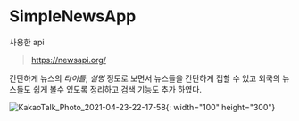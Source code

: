 SimpleNewsApp
==================

사용한 api
> https://newsapi.org/

간단하게 뉴스의 *타이틀*, *설명* 정도로 보면서 뉴스들을 간단하게 접할 수 있고 외국의 뉴스들도 쉽게 볼수 있도록 정리하고 검색 기능도 추가 하였다.


![KakaoTalk_Photo_2021-04-23-22-17-58](https://user-images.githubusercontent.com/54847106/115877672-aa039f80-a482-11eb-9f84-56bd21d26ff9.jpeg){: width="100" height="300"}
